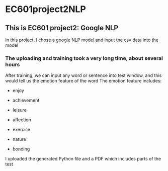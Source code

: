 # EC601project2NLP
This is EC601 project2: Google NLP
--

In this project, I chose a google NLP model and input the csv data into the model

### The uploading and training took a very long time, about several hours

After training, we can input any word or sentence into test window, and this would tell us the emotion feature of the word
The emotion feature includes: 

* enjoy 

* achievement 

* leisure 

* affection 

* exercise 

* nature 

* bonding

I uploaded the generated Python file and a PDF which includes parts of the test
